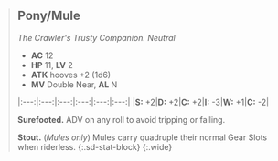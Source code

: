 > ## Pony/Mule
> *The Crawler's Trusty Companion. Neutral*
> 
> - **AC** 12
> - **HP** 11, **LV** 2
> - **ATK** hooves +2 (1d6)
> - **MV** Double Near, **AL** N
> 
> |:---:|:---:|:---:|:---:|:---:|:---:|
> |**S:** +2|**D:** +2|**C:** +2|**I:** -3|**W:** +1|**C:** -2|
> 
> **Surefooted.** ADV on any roll to avoid tripping or falling.
> 
> **Stout.** (*Mules only*) Mules carry quadruple their normal Gear Slots when riderless.
{:.sd-stat-block}
{:.wide}